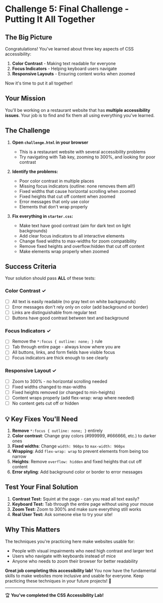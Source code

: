 # Challenge 5: Final Challenge - Putting It All Together

## The Big Picture
Congratulations! You've learned about three key aspects of CSS accessibility:
1. **Color Contrast** - Making text readable for everyone
2. **Focus Indicators** - Helping keyboard users navigate
3. **Responsive Layouts** - Ensuring content works when zoomed

Now it's time to put it all together!

## Your Mission
You'll be working on a restaurant website that has **multiple accessibility issues**. Your job is to find and fix them all using everything you've learned.

## The Challenge
1. **Open `challenge.html` in your browser**
   - This is a restaurant website with several accessibility problems
   - Try navigating with Tab key, zooming to 300%, and looking for poor contrast

2. **Identify the problems:**
   - Poor color contrast in multiple places
   - Missing focus indicators (outline: none removes them all!)
   - Fixed widths that cause horizontal scrolling when zoomed
   - Fixed heights that cut off content when zoomed
   - Error messages that only use color
   - Elements that don't wrap properly

3. **Fix everything in `starter.css`:**
   - Make text have good contrast (aim for dark text on light backgrounds)
   - Add clear focus indicators to all interactive elements
   - Change fixed widths to max-widths for zoom compatibility
   - Remove fixed heights and overflow:hidden that cut off content
   - Make elements wrap properly when zoomed

## Success Criteria
Your solution should pass **ALL** of these tests:

### Color Contrast ✓
- [ ] All text is easily readable (no gray text on white backgrounds)
- [ ] Error messages don't rely only on color (add background or border)
- [ ] Links are distinguishable from regular text
- [ ] Buttons have good contrast between text and background

### Focus Indicators ✓
- [ ] Remove the `*:focus { outline: none; }` rule
- [ ] Tab through entire page - always know where you are
- [ ] All buttons, links, and form fields have visible focus
- [ ] Focus indicators are thick enough to see clearly

### Responsive Layout ✓
- [ ] Zoom to 300% - no horizontal scrolling needed
- [ ] Fixed widths changed to max-widths
- [ ] Fixed heights removed (or changed to min-heights)
- [ ] Content wraps properly (add flex-wrap: wrap where needed)
- [ ] No content gets cut off or hidden

## 💡 Key Fixes You'll Need
1. **Remove** `*:focus { outline: none; }` entirely
2. **Color contrast**: Change gray colors (#999999, #666666, etc.) to darker ones
3. **Fixed widths**: Change `width: 960px` to `max-width: 960px`
4. **Wrapping**: Add `flex-wrap: wrap` to prevent elements from being too narrow
5. **Heights**: Remove `overflow: hidden` and fixed heights that cut off content
6. **Error styling**: Add background color or border to error messages

## Test Your Final Solution
1. **Contrast Test:** Squint at the page - can you read all text easily?
2. **Keyboard Test:** Tab through the entire page without using your mouse
3. **Zoom Test:** Zoom to 300% and make sure everything still works
4. **Real User Test:** Ask someone else to try your site!

## Why This Matters
The techniques you're practicing here make websites usable for:
- People with visual impairments who need high contrast and larger text
- Users who navigate with keyboards instead of mice
- Anyone who needs to zoom their browser for better readability

**Great job completing this accessibility lab!** You now have the fundamental skills to make websites more inclusive and usable for everyone. Keep practicing these techniques in your future projects! 🎉

---
🏆 **You've completed the CSS Accessibility Lab!**
